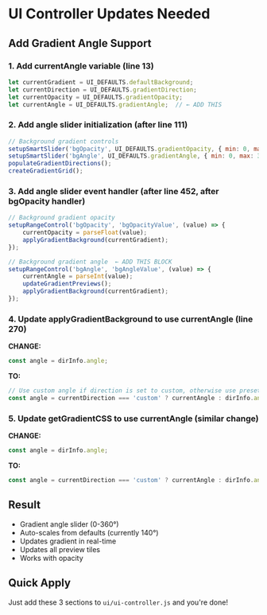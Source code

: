 # UI Controller Updates Needed

## Add Gradient Angle Support

### 1. Add currentAngle variable (line 13)

```javascript
let currentGradient = UI_DEFAULTS.defaultBackground;
let currentDirection = UI_DEFAULTS.gradientDirection;
let currentOpacity = UI_DEFAULTS.gradientOpacity;
let currentAngle = UI_DEFAULTS.gradientAngle;  // ← ADD THIS
```

### 2. Add angle slider initialization (after line 111)

```javascript
// Background gradient controls
setupSmartSlider('bgOpacity', UI_DEFAULTS.gradientOpacity, { min: 0, max: 1, step: 0.05 });
setupSmartSlider('bgAngle', UI_DEFAULTS.gradientAngle, { min: 0, max: 360, step: 5 });  // ← ADD THIS
populateGradientDirections();
createGradientGrid();
```

### 3. Add angle slider event handler (after line 452, after bgOpacity handler)

```javascript
// Background gradient opacity
setupRangeControl('bgOpacity', 'bgOpacityValue', (value) => {
    currentOpacity = parseFloat(value);
    applyGradientBackground(currentGradient);
});

// Background gradient angle  ← ADD THIS BLOCK
setupRangeControl('bgAngle', 'bgAngleValue', (value) => {
    currentAngle = parseInt(value);
    updateGradientPreviews();
    applyGradientBackground(currentGradient);
});
```

### 4. Update applyGradientBackground to use currentAngle (line 270)

**CHANGE:**
```javascript
const angle = dirInfo.angle;
```

**TO:**
```javascript
// Use custom angle if direction is set to custom, otherwise use preset angle
const angle = currentDirection === 'custom' ? currentAngle : dirInfo.angle;
```

### 5. Update getGradientCSS to use currentAngle (similar change)

**CHANGE:**
```javascript
const angle = dirInfo.angle;
```

**TO:**
```javascript
const angle = currentDirection === 'custom' ? currentAngle : dirInfo.angle;
```

## Result

- Gradient angle slider (0-360°)
- Auto-scales from defaults (currently 140°)
- Updates gradient in real-time
- Updates all preview tiles
- Works with opacity

## Quick Apply

Just add these 3 sections to `ui/ui-controller.js` and you're done!

